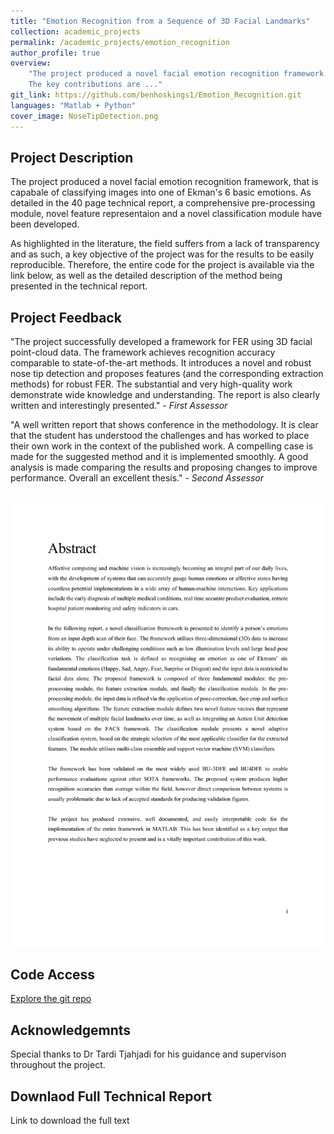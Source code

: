 ```yaml
---
title: "Emotion Recognition from a Sequence of 3D Facial Landmarks"
collection: academic_projects
permalink: /academic_projects/emotion_recognition
author_profile: true
overview: 
    "The project produced a novel facial emotion recognition framework that can be used to classify images. <br>
    The key contributions are ..."
git_link: https://github.com/benhoskings1/Emotion_Recognition.git
languages: "Matlab + Python"
cover_image: NoseTipDetection.png
---
```


## Project Description 
The project produced a novel facial emotion recognition framework, that is capabale of classifying images into one of Ekman's 6 basic emotions. As detailed in the 40 page technical report, a comprehensive pre-processing module, novel feature representaion and a novel classification module have been developed. 

As highlighted in the literature, the field suffers from a lack of transparency and as such, a key objective of the project was for the results to be easily reproducible. Therefore, the entire code for the project is available via the link below, as well as the detailed description of the method being presented in the technical report. 

## Project Feedback 
"The project successfully developed a framework for FER using 3D facial point-cloud data. The framework achieves recognition accuracy comparable to state-of-the-art methods. It introduces a novel and robust nose tip detection and proposes features (and the corresponding extraction methods) for robust FER. The substantial and very high-quality work demonstrate wide knowledge and understanding. The report is also clearly written and interestingly presented." - *First Assessor*

"A well written report that shows conference in the methodology. It is clear that the student has understood the challenges and has worked to place their own work in the context of the published work. A compelling case is made for the suggested method and it is implemented smoothly. A good analysis is made comparing the results and proposing changes to improve performance. Overall an excellent thesis." - *Second Assessor*

##
<img src="/images/EmotionAbstract.pdf" alt="emotion-recognition-abstract" width="auto;"/>

## Code Access
<a href="https://github.com/benhoskings1/Emotion_Recognition.git">Explore the git repo</a>

## Acknowledgemnts
Special thanks to Dr Tardi Tjahjadi for his guidance and supervison throughout the project.

## Downlaod Full Technical Report
Link to download the full text